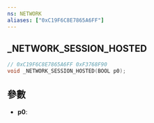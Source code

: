 ```yaml
---
ns: NETWORK
aliases: ["0xC19F6C8E7865A6FF"]
---
```

## _NETWORK_SESSION_HOSTED

```c
// 0xC19F6C8E7865A6FF 0xF3768F90
void _NETWORK_SESSION_HOSTED(BOOL p0);
```


## 參數
* **p0**: 

